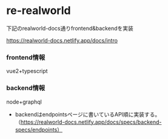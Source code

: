 # re-realworld

下記のrealworld-docs通りfrontend&backendを実装

https://realworld-docs.netlify.app/docs/intro

### frontend情報

vue2+typescript

### backend情報

node+graphql

* backendはendpointsページに書いているAPI順に実装する。（https://realworld-docs.netlify.app/docs/specs/backend-specs/endpoints）

